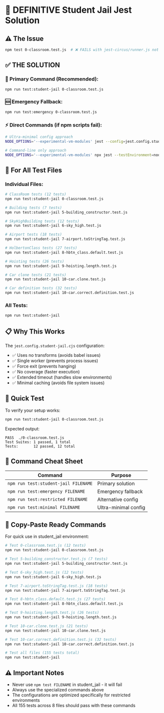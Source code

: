 # 🚨 DEFINITIVE Student Jail Jest Solution

## ⚠️ **The Issue**
```bash
npm test 0-classroom.test.js  # ❌ FAILS with jest-circus/runner.js not found
```

## ✅ **THE SOLUTION**

### **🎯 Primary Command** (Recommended):
```bash
npm run test:student-jail 0-classroom.test.js
```

### **🆘 Emergency Fallback**:
```bash
npm run test:emergency 0-classroom.test.js
```

### **⚡ Direct Commands** (if npm scripts fail):
```bash
# Ultra-minimal config approach
NODE_OPTIONS='--experimental-vm-modules' jest --config=jest.config.student-jail.cjs 0-classroom.test.js

# Command-line only approach
NODE_OPTIONS='--experimental-vm-modules' npx jest --testEnvironment=node --no-coverage --maxWorkers=1 --forceExit --cache=false 0-classroom.test.js
```

## 🔧 **For All Test Files**

### **Individual Files**:
```bash
# ClassRoom tests (12 tests)
npm run test:student-jail 0-classroom.test.js

# Building tests (7 tests)
npm run test:student-jail 5-building_constructor.test.js

# SkyHighBuilding tests (12 tests)
npm run test:student-jail 6-sky_high.test.js

# Airport tests (18 tests)
npm run test:student-jail 7-airport.toStringTag.test.js

# HolbertonClass tests (27 tests)
npm run test:student-jail 8-hbtn_class.default.test.js

# Hoisting tests (26 tests)
npm run test:student-jail 9-hoisting.length.test.js

# Car clone tests (21 tests)
npm run test:student-jail 10-car.clone.test.js

# Car definition tests (32 tests)
npm run test:student-jail 10-car.correct.definition.test.js
```

### **All Tests**:
```bash
npm run test:student-jail
```

## 📋 **Why This Works**

The `jest.config.student-jail.cjs` configuration:
- ✅ Uses no transforms (avoids babel issues)
- ✅ Single worker (prevents process issues)  
- ✅ Force exit (prevents hanging)
- ✅ No coverage (faster execution)
- ✅ Extended timeout (handles slow environments)
- ✅ Minimal caching (avoids file system issues)

## 🚀 **Quick Test**

To verify your setup works:
```bash
npm run test:student-jail 0-classroom.test.js
```

Expected output:
```
PASS  ./0-classroom.test.js
Test Suites: 1 passed, 1 total
Tests:       12 passed, 12 total
```

## 📝 **Command Cheat Sheet**

| Command | Purpose |
|---------|---------|
| `npm run test:student-jail FILENAME` | Primary solution |
| `npm run test:emergency FILENAME` | Emergency fallback |
| `npm run test:restricted FILENAME` | Alternative config |
| `npm run test:minimal FILENAME` | Ultra-minimal config |

## 🎯 **Copy-Paste Ready Commands**

For quick use in student_jail environment:

```bash
# Test 0-classroom.test.js (12 tests)
npm run test:student-jail 0-classroom.test.js

# Test 5-building_constructor.test.js (7 tests)
npm run test:student-jail 5-building_constructor.test.js

# Test 6-sky_high.test.js (12 tests)
npm run test:student-jail 6-sky_high.test.js

# Test 7-airport.toStringTag.test.js (18 tests)
npm run test:student-jail 7-airport.toStringTag.test.js

# Test 8-hbtn_class.default.test.js (27 tests)
npm run test:student-jail 8-hbtn_class.default.test.js

# Test 9-hoisting.length.test.js (26 tests)
npm run test:student-jail 9-hoisting.length.test.js

# Test 10-car.clone.test.js (21 tests)
npm run test:student-jail 10-car.clone.test.js

# Test 10-car.correct.definition.test.js (32 tests)
npm run test:student-jail 10-car.correct.definition.test.js

# Test all files (155 tests total)
npm run test:student-jail
```

## ⚠️ **Important Notes**
- Never use `npm test FILENAME` in student_jail - it will fail
- Always use the specialized commands above
- The configurations are optimized specifically for restricted environments
- All 155 tests across 8 files should pass with these commands
